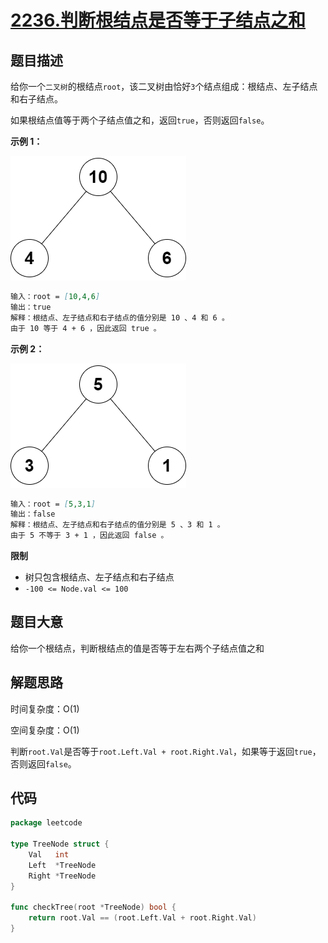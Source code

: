 # [2236.判断根结点是否等于子结点之和](https://leetcode.cn/problems/root-equals-sum-of-children/)

## 题目描述

给你一个`二叉树`的根结点`root`，该二叉树由恰好`3`个结点组成：根结点、左子结点和右子结点。

如果根结点值等于两个子结点值之和，返回`true`，否则返回`false`。

**示例 1：**

![example1](../../images/2236/example1.png)

```markdown
输入：root = [10,4,6]
输出：true
解释：根结点、左子结点和右子结点的值分别是 10 、4 和 6 。
由于 10 等于 4 + 6 ，因此返回 true 。
```

**示例 2：**

![example2](../../images/2236/example2.png)

```markdown
输入：root = [5,3,1]
输出：false
解释：根结点、左子结点和右子结点的值分别是 5 、3 和 1 。
由于 5 不等于 3 + 1 ，因此返回 false 。
```

**限制**

* 树只包含根结点、左子结点和右子结点
* `-100 <= Node.val <= 100`

## 题目大意

给你一个根结点，判断根结点的值是否等于左右两个子结点值之和

## 解题思路

时间复杂度：O(1)

空间复杂度：O(1)

判断`root.Val`是否等于`root.Left.Val + root.Right.Val`，如果等于返回`true`，否则返回`false`。

## 代码

```go
package leetcode

type TreeNode struct {
	Val   int
	Left  *TreeNode
	Right *TreeNode
}

func checkTree(root *TreeNode) bool {
	return root.Val == (root.Left.Val + root.Right.Val)
}
```

